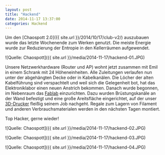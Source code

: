 ```yaml
---
layout: post
title: "Hackend"
date: 2014-11-17 13:37:00
categories: Hackend
---
```

Um den [Chaospott 2.0]({{ site.url }}/2014/10/17/club-v2/) auszubauen wurde das letzte Wochenende zum Werken genutzt. Die meiste Energie wurde zur Reduzierung der Entropie in den Kellerräumen aufgewendet.

![Quelle: Chaospott]({{ site.url }}/media/2014-11-17/hackend-01.JPG)

Unsere Netzwerkhardware (Router und AP) wohnt jetzt zusammen mit Emil in einem Schrank mit 24 Höheneinheiten. Alle Zuleitungen verlaufen nun unter der abgehängten Decke oder in Kabelkanälen. Die Löcher der alten Kabelführung sind  verspachtelt und weil sich die Gelegenheit bot, hat das Elektroniklabor einen neuen Anstrich bekommen. Danach wurde begonnen, im Nebenraum das [Fablab](http://wiki.chaospott.de/index.php?title=Fablab) einzurichten. Dazu wurden Brüstungskanäle an der Wand befestigt und eine große Areitsfläche eingerichtet, auf der unser [3D-Drucker](http://wiki.chaospott.de/index.php?title=3D-Drucker) fleißig seinem Job nachgeht. Regale zum Lagern von Filament und anderen Verbrauchsmaterialen werden in den nächsten Tagen montiert.

Top Hacker, gerne wieder!

![Quelle: Chaospott]({{ site.url }}/media/2014-11-17/hackend-02.JPG)

![Quelle: Chaospott]({{ site.url }}/media/2014-11-17/hackend-03.JPG)

![Quelle: Chaospott]({{ site.url }}/media/2014-11-17/hackend-04.JPG)
